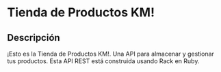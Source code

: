 # Tienda de Productos KM!

## Descripción
¡Esto es la Tienda de Productos KM!. Una API para almacenar y gestionar tus productos.
Esta API REST está construida usando Rack en Ruby.

